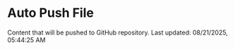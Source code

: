 # Auto Push File

Content that will be pushed to GitHub repository.
Last updated: 08/21/2025, 05:44:25 AM
